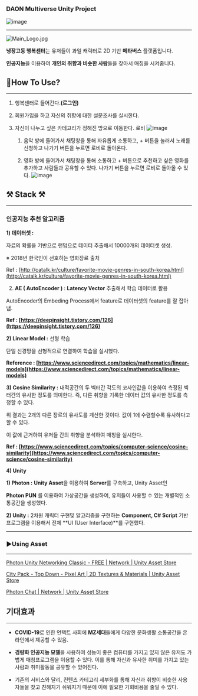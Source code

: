 
### DAON Multiverse Unity Project
![image](https://user-images.githubusercontent.com/54030889/185741419-35f34f4b-8398-4113-8309-07916f03169b.png)

---

![Main_Logo.jpg](https://s3-us-west-2.amazonaws.com/secure.notion-static.com/176fc804-93da-4eab-b6c8-5aaa3b74951f/Main_Logo.jpg)

**냉장고동 행복센터**는 유저들이 과일 캐릭터로 2D 기반 **메타버스** 플랫폼입니다.

**인공지능**을 이용하여 **개인의 취향과 비슷한 사람**들을 찾아서 매칭을 시켜줍니다.

## 🤔How To Use?

---

1. 행복센터로 들어간다.**(로그인)**
2. 회원가입을 하고 자신의 취향에 대한 설문조사를 실시한다.
3. 자신이 나누고 싶은 카테고리가 정해진 방으로 이동한다.
  로비  ![image](https://user-images.githubusercontent.com/54030889/185741432-2c0229ed-87de-406e-94a3-e314a28e0c77.png)


    1) 음악 방에 들어가서 채팅창을 통해 자유롭게 소통하고, + 버튼을 눌러서 노래를 신청하고 나가기 버튼을 누르면 로비로 돌아온다.

    2) 영화 방에 들어가서 채팅창을 통해 소통하고 + 버튼으로 추천하고 싶은 영화를 추가하고 사람들과 공유할 수 있다. 나가기 버튼을 누르면 로비로 돌아올 수 있다.
    ![image](https://user-images.githubusercontent.com/54030889/185741442-85f9da3f-7560-47ee-ac00-7aac39f9efb5.png)


## ⚒️ Stack ⚒️

---

### 인공지능 추천 알고리즘

**1) 데이터셋 :**

자료의 확률을 기반으로 랜덤으로 데이터 추출해서 10000개의 데이터셋 생성.

※ 2018년 한국인이 선호하는 영화장르 출처

Ref : [http://catalk.kr/culture/favorite-movie-genres-in-south-korea.html](http://catalk.kr/culture/favorite-movie-genres-in-south-korea.html)

2) **AE ( AutoEncoder )** : **Latency Vector** 추출해서 학습 데이터로 활용

AutoEncoder의 Embeding Process에서 feature로 데이터셋의 feature를 잘 잡아냄.

**Ref : [https://deepinsight.tistory.com/126](https://deepinsight.tistory.com/126)**

**2) Linear Model :** 선형 학습

단일 신경망을 선형적으로 연결하여 학습을 실시했다.

**Reference : [https://www.sciencedirect.com/topics/mathematics/linear-models](https://www.sciencedirect.com/topics/mathematics/linear-models)**

**3) Cosine Similarity :**  내적공간의 두 벡터간 각도의 코사인값을 이용하여 측정된 벡터간의 유사한 정도를 의미한다. 즉, 다른 취향을 기록한 데이터 값의 유사한 정도를 측정할 수 있다.

위 결과는 2개의 다른 장르의 유사도를 계산한 것이다. 값이 1에 수렴할수록 유사하다고 할 수 있다.


이 값에 근거하여 유저들 간의 취향을 분석하여 매칭을 실시한다.

**Ref : [https://www.sciencedirect.com/topics/computer-science/cosine-similarity](https://www.sciencedirect.com/topics/computer-science/cosine-similarity)**

**4) Unity**

**1) Photon :** **Unity Asset**을 이용하여 **Server**를 구축하고, Unity Asset인

**Photon PUN** 를 이용하여 가상공간을 생성하여, 유저들이 사용할 수 있는 개별적인 소통공간을 생성했다.

**2) Unity :** 2차원 캐릭터 구현및 알고리즘을 구현하는 **Component, C# Script** 기반 프로그램을 이용해서 전체 **UI (User Interface)**를 구현했다.

---

### ▶️Using Asset

---

[Photon Unity Networking Classic - FREE | Network | Unity Asset Store](https://assetstore.unity.com/packages/tools/network/photon-unity-networking-classic-free-1786)

[City Pack - Top Down - Pixel Art | 2D Textures & Materials | Unity Asset Store](https://assetstore.unity.com/packages/2d/textures-materials/city-pack-top-down-pixel-art-195403)

[Photon Chat | Network | Unity Asset Store](https://assetstore.unity.com/packages/tools/network/photon-chat-45334)

## 기대효과

---

- **COVID-19**로 인한 언택트 사회에 **MZ세대**들에게 다양한 문화생활 소통공간을 온라인에서 제공할 수 있음.

- **경량화 인공지능 모델**을 사용하여 성능이 좋은 컴퓨터를 가지고 있지 않은 유저도 가볍게 매칭프로그램을 이용할 수 있다. 이를 통해 자신과 유사한 취미를 가지고 있는 사람과 취미활동을 공유할 수 있어진다.

- 기존의 서비스와 달리, 컨텐츠 카테고리 세부화를 통해 자신과 취향이 비슷한 사용자들을 찾고 친해지기 쉬워지기 때문에 이에 필요한 기회비용을 줄일 수 있다.
